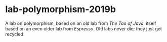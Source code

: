 lab-polymorphism-2019b
=====================

A lab on polymorphism, based on an old lab from _The Tao of Java_, itself
based on an even older lab from _Espresso_.  Old labs never die; they just
get recycled.
